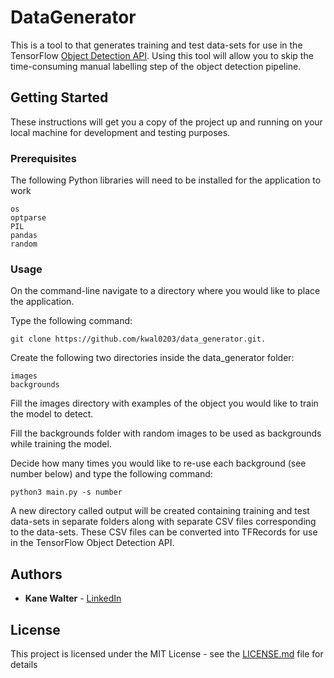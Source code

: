 # DataGenerator

This is a tool to that generates training and test data-sets for use in the
TensorFlow [Object Detection API](https://github.com/tensorflow/models/tree/master/research/object_detection).
Using this tool will allow you to skip the time-consuming manual labelling step
of the object detection pipeline.

## Getting Started

These instructions will get you a copy of the project up and running on your
local machine for development and testing purposes.

### Prerequisites

The following Python libraries will need to be installed for the application to
work

```
os
optparse
PIL
pandas
random
```

### Usage

On the command-line navigate to a directory where you would like to place the
application.

Type the following command:

```
git clone https://github.com/kwal0203/data_generator.git.
```

Create the following two directories inside the data_generator folder:

```
images
backgrounds
```

Fill the images directory with examples of the object you would like to train
the model to detect.

Fill the backgrounds folder with random images to be used
as backgrounds while training the model.

Decide how many times you would like to re-use each background (see number
below) and type the following command:

```
python3 main.py -s number
```

A new directory called output will be created containing training and test
data-sets in separate folders along with separate CSV files corresponding to
the data-sets. These CSV files can be converted into TFRecords for use in the
TensorFlow Object Detection API. 

## Authors

* **Kane Walter** - [LinkedIn](https://www.linkedin.com/in/kanewalter/)

## License

This project is licensed under the MIT License - see the [LICENSE.md](LICENSE.md)
file for details